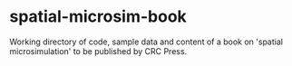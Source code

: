 spatial-microsim-book
=====================

Working directory of code, sample data and content of a book on 'spatial microsimulation' to be published by CRC Press.

